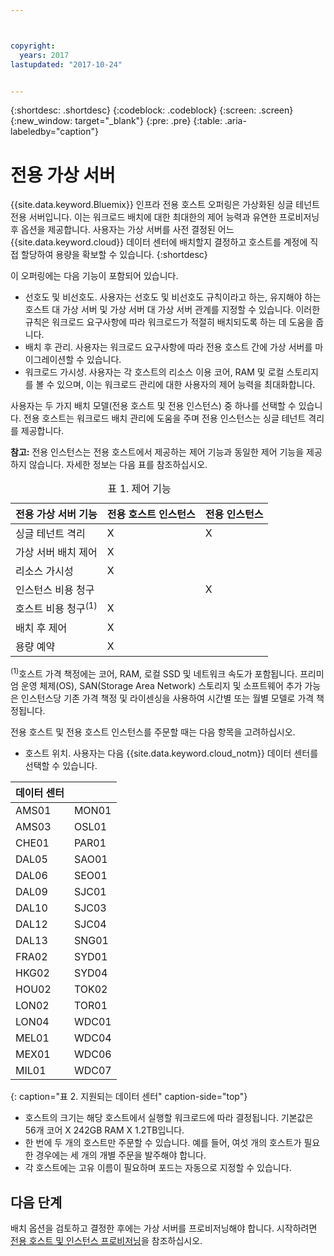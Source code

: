```yaml
---



copyright:
  years: 2017
lastupdated: "2017-10-24"


---
```


{:shortdesc: .shortdesc}
{:codeblock: .codeblock}
{:screen: .screen}
{:new_window: target="_blank"}
{:pre: .pre}
{:table: .aria-labeledby="caption"}


# 전용 가상 서버
{{site.data.keyword.Bluemix}} 인프라 전용 호스트 오퍼링은 가상화된 싱글 테넌트 전용 서버입니다. 이는 워크로드 배치에 대한 최대한의 제어 능력과 유연한 프로비저닝 후 옵션을 제공합니다. 사용자는 가상 서버를 사전 결정된 어느 {{site.data.keyword.cloud}} 데이터 센터에 배치할지 결정하고 호스트를 계정에 직접 할당하여 용량을 확보할 수 있습니다.
{:shortdesc}

이 오퍼링에는 다음 기능이 포함되어 있습니다. 

* 선호도 및 비선호도. 사용자는 선호도 및 비선호도 규칙이라고 하는, 유지해야 하는 호스트 대 가상 서버 및 가상 서버 대 가상 서버 관계를 지정할 수 있습니다. 이러한 규칙은 워크로드 요구사항에 따라 워크로드가 적절히 배치되도록 하는 데 도움을 줍니다.
* 배치 후 관리. 사용자는 워크로드 요구사항에 따라 전용 호스트 간에 가상 서버를 마이그레이션할 수 있습니다.
* 워크로드 가시성. 사용자는 각 호스트의 리소스 이용 코어, RAM 및 로컬 스토리지를 볼 수 있으며, 이는 워크로드 관리에 대한 사용자의 제어 능력을 최대화합니다.

사용자는 두 가지 배치 모델(전용 호스트 및 전용 인스턴스) 중 하나를 선택할 수 있습니다. 전용 호스트는 워크로드 배치 관리에 도움을 주며 전용 인스턴스는 싱글 테넌트 격리를 제공합니다. 

**참고:** 전용 인스턴스는 전용 호스트에서 제공하는 제어 기능과 동일한 제어 기능을 제공하지 않습니다.  자세한 정보는 다음 표를 참조하십시오. 
<table>
<CAPTION>표 1. 제어 기능</CAPTION>
<THEAD>
<TR>
<th>전용 가상 서버 기능</th>
<th>전용 호스트 인스턴스</th>
<th>전용 인스턴스</th>
</TR>
</THEAD>
<TBODY>
<tr>
<td>싱글 테넌트 격리</td>
<td>X</td>
<td>X</td>
</tr>
<tr>
<td>가상 서버 배치 제어</td>
<td>X</td>
<td></td>
</tr>
<tr>
<td>리소스 가시성</td>
<td>X</td>
<td></td>
</tr>
<tr>
<td>인스턴스 비용 청구</td>
<td></td>
<td>X</td>
</tr>
<tr>
<td>호스트 비용 청구<sup>(1)</sup></td>
<td>X</td>
<td></td>
</tr>
<tr>
<td>배치 후 제어</td>
<td>X</td>
<td></td>
</tr>
<tr>
<td>용량 예약</td>
<td>X</td>
<td></td>
</tr>
</TBODY>
</table>


<sup>(1)</sup>호스트 가격 책정에는 코어, RAM, 로컬 SSD 및 네트워크 속도가 포함됩니다. 프리미엄 운영 체제(OS), SAN(Storage Area Network) 스토리지 및 소프트웨어 추가 가능은 인스턴스당 기존 가격 책정 및 라이센싱을 사용하여 시간별 또는 월별 모델로 가격 책정됩니다.

전용 호스트 및 전용 호스트 인스턴스를 주문할 때는 다음 항목을 고려하십시오.

* 호스트 위치. 사용자는 다음 {{site.data.keyword.cloud_notm}} 데이터 센터를 선택할 수 있습니다.
      
|데이터 센터          ||
| ------------ | ------- | 
|AMS01         |MON01  |
|AMS03         |OSL01  |
|CHE01         |PAR01  |
|DAL05         |SAO01  |
|DAL06         |SEO01  |
|DAL09         |SJC01  |
|DAL10         |SJC03  |
|DAL12         |SJC04  |
|DAL13         |SNG01  | 
|FRA02         |SYD01  |
|HKG02         |SYD04  |
|HOU02         |TOK02  |
|LON02         |TOR01  |
|LON04         |WDC01  |
|MEL01         |WDC04  |
|MEX01         |WDC06  |
|MIL01         |WDC07  |
{: caption="표 2. 지원되는 데이터 센터" caption-side="top"}

* 호스트의 크기는 해당 호스트에서 실행할 워크로드에 따라 결정됩니다. 기본값은 56개 코어 X 242GB RAM X 1.2TB입니다. 
* 한 번에 두 개의 호스트만 주문할 수 있습니다. 예를 들어, 여섯 개의 호스트가 필요한 경우에는 세 개의 개별 주문을 발주해야 합니다.
* 각 호스트에는 고유 이름이 필요하며 포드는 자동으로 지정할 수 있습니다.

## 다음 단계

배치 옵션을 검토하고 결정한 후에는 가상 서버를 프로비저닝해야 합니다. 시작하려면 [전용 호스트 및 인스턴스 프로비저닝](../vsi/vsi_provision_dedicated.html)을 참조하십시오.



  
